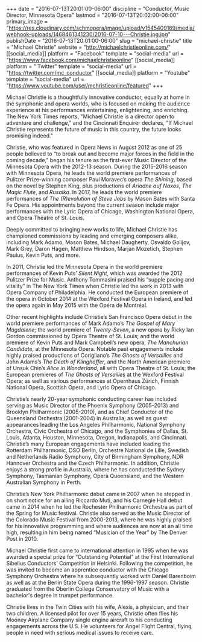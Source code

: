 +++
date = "2016-07-13T20:01:00-06:00"
discipline = "Conductor, Music Director, Minnesota Opera"
lastmod = "2016-07-13T20:02:00-06:00"
primary_image = "https://res.cloudinary.com/schmopera/image/upload/v1545409169/media/webhook-uploads/1468461341230/2016-07-10---Christie.jpg.jpg"
publishDate = "2016-07-13T20:01:00-06:00"
slug = "michael-christie"
title = "Michael Christie"
website = "http://michaelchristieonline.com/"
[[social_media]]
platform = "Facebook"
template = "social-media"
url = "https://www.facebook.com/michaelchristieonline"
[[social_media]]
platform = " Twitter"
template = "social-media"
url = "https://twitter.com/mc_conductor"
[[social_media]]
platform = "Youtube"
template = "social-media"
url = "https://www.youtube.com/user/mchristieonline/featured"
+++

Michael Christie is a thoughtfully innovative conductor, equally at home in the symphonic and opera worlds, who is focused on making the audience experience at his performances entertaining, enlightening, and enriching. The New York Times reports, "Michael Christie is a director open to adventure and challenge," and the Cincinnati Enquirer declares, "If Michael Christie represents the future of music in this country, the future looks promising indeed."

Christie, who was featured in Opera News in August 2012 as one of 25 people believed to “to break out and become major forces in the field in the coming decade,” began his tenure as the first-ever Music Director of the Minnesota Opera with the 2012-13 season. During the 2015-2016 season with Minnesota Opera, he leads the world premiere performances of Pulitzer Prize-winning composer Paul Moravec’s opera *The Shining*, based on the novel by Stephen King, plus productions of *Ariadne auf Naxos*, *The Magic Flute*, and *Rusalka*. In 2017, he leads the world premiere performances of *The (R)evolution of Steve Jobs* by Mason Bates with Santa Fe Opera. His appointments beyond the current season include major performances with the Lyric Opera of Chicago, Washington National Opera, and Opera Theatre of St. Louis.

Deeply committed to bringing new works to life, Michael Christie has championed commissions by leading and emerging composers alike, including Mark Adamo, Mason Bates, Michael Daugherty, Osvaldo Golijov, Mark Grey, Daron Hagen, Matthew Hindson, Marjan Mozetich, Stephen Paulus, Kevin Puts, and more.

In 2011, Christie led the Minnesota Opera in the world premiere performances of Kevin Puts’ *Silent Night*, which was awarded the 2012 Pulitzer Prize for Music. Anthony Tommasini praised his “supple pacing and vitality” in The New York Times when Christie led the work in 2013 with Opera Company of Philadelphia. He conducted the European premiere of the opera in October 2014 at the Wexford Festival Opera in Ireland, and led the opera again in May 2015 with the Opéra de Montréal.

Other recent highlights include Christie’s San Francisco Opera debut in the world premiere performances of Mark Adamo’s *The Gospel of Mary Magdalene*; the world premiere of *Twenty-Seven*, a new opera by Ricky Ian Gordon commissioned by Opera Theatre of St. Louis; and the world premiere of Kevin Puts and Mark Campbell’s new opera, *The Manchurian Candidate*, at the Minnesota Opera. Notable past engagements include highly praised productions of Corigliano’s *The Ghosts of Versailles* and John Adams’s *The Death of Klinghoffer*, and the North American premiere of Unsuk Chin’s *Alice in Wonderland*, all with Opera Theatre of St. Louis; the European premieres of *The Ghosts of Versailles* at the Wexford Festival Opera; as well as various performances at Opernhaus Zürich, Finnish National Opera, Scottish Opera, and Lyric Opera of Chicago.

Christie’s nearly 20-year symphonic conducting career has included serving as Music Director of the Phoenix Symphony (2005-2013) and Brooklyn Philharmonic (2005-2010), and as Chief Conductor of the Queensland Orchestra (2001-2004) in Australia, as well as guest appearances leading the Los Angeles Philharmonic, National Symphony Orchestra, Civic Orchestra of Chicago, and the Symphonies of Dallas, St. Louis, Atlanta, Houston, Minnesota, Oregon, Indianapolis, and Cincinnati. Christie’s many European engagements have included leading the Rotterdam Philharmonic, DSO Berlin, Orchestre National de Lille, Swedish and Netherlands Radio Symphony, City of Birmingham Symphony, NDR Hannover Orchestra and the Czech Philharmonic. In addition, Christie enjoys a strong profile in Australia, where he has conducted the Sydney Symphony, Tasmanian Symphony, Opera Queensland, and the Western Australian Symphony in Perth.

Christie’s New York Philharmonic debut came in 2007 when he stepped in on short notice for an ailing Riccardo Muti, and his Carnegie Hall debut came in 2014 when he led the Rochester Philharmonic Orchestra as part of the Spring for Music festival. Christie also served as the Music Director of the Colorado Music Festival from 2000-2013, where he was highly praised for his innovative programming and where audiences are now at an all time high, resulting in him being named “Musician of the Year” by The Denver Post in 2010.

Michael Christie first came to international attention in 1995 when he was awarded a special prize for “Outstanding Potential” at the First International Sibelius Conductors’ Competition in Helsinki. Following the competition, he was invited to become an apprentice conductor with the Chicago Symphony Orchestra where he subsequently worked with Daniel Barenboim as well as at the Berlin State Opera during the 1996-1997 season. Christie graduated from the Oberlin College Conservatory of Music with a bachelor's degree in trumpet performance.

Christie lives in the Twin Cities with his wife, Alexis, a physician, and their two children. A licensed pilot for over 15 years, Christie often flies his Mooney Airplane Company single engine aircraft to his conducting engagements across the U.S. He volunteers for Angel Flight Central, flying people in need with serious medical issues to receive care.
